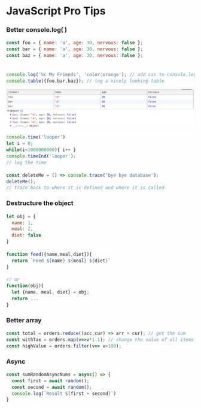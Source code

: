 # JavaScript Pro Tips

### Better console.log( )
```javascript
const foo = { name: 'a', age: 30, nervous: false };
const bar = { name: 'a', age: 30, nervous: false };
const baz = { name: 'a', age: 30, nervous: false };


console.log('%c My Friends', 'color:orange'); // add css to console.log
console.table({foo,bar,baz}); // log a nicely looking table
``` 
![2ea30711.png](attachments/2ea30711.png)

```javascript
console.time('looper')
let i = 0;
while(i<1000000000){ i++ }
console.timeEnd('looper');
// log the time

const deleteMe = () => console.trace('bye bye database');
deleteMe();
// trace back to where it is defined and where it is called
```

### Destructure the object
```javascript
let obj = {
  name: 1,
  meal: 2,
  diet: false
}

function feed({name,meal,diet}){
  return `Feed ${name} ${meal} ${diet}`
}

// or 
function(obj){
  let {name, meal, diet} = obj;
  return ...
}

```

### Better array
```javascript
const total = orders.reduce((acc,cur) => arr + cur); // get the sum
const withTax = orders.map(v=>v*1.1); // change the value of all items 
const highValue = orders.filter(v=> v>100);
```

### Async
```javascript
const sumRandomAsyncNums = async() => {
  const first = await random();
  const second = await random();
  console.log(`Result ${first + second}`)
}
```
